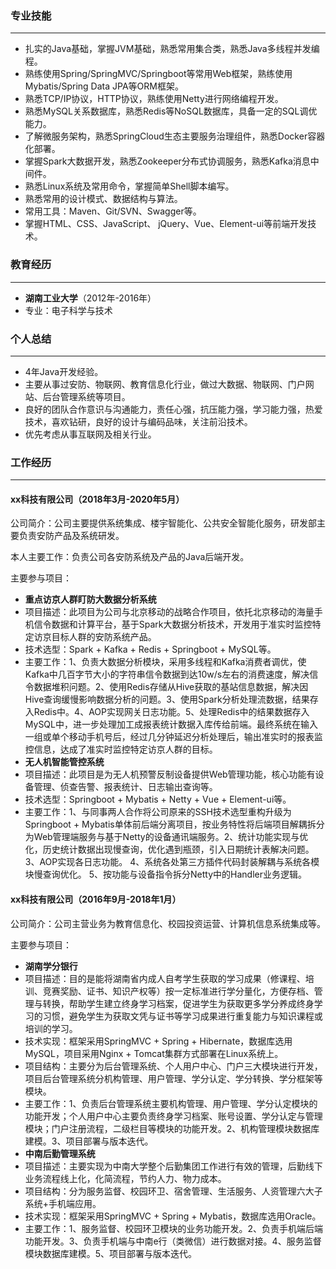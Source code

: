 ### 专业技能
---
- 扎实的Java基础，掌握JVM基础，熟悉常⽤集合类，熟悉Java多线程并发编程。
- 熟练使用Spring/SpringMVC/Springboot等常用Web框架，熟练使用Mybatis/Spring Data JPA等ORM框架。
- 熟悉TCP/IP协议，HTTP协议，熟练使用Netty进行网络编程开发。
- 熟悉MySQL关系数据库，熟悉Redis等NoSQL数据库，具备一定的SQL调优能力。
- 了解微服务架构，熟悉SpringCloud生态主要服务治理组件，熟悉Docker容器化部署。
- 掌握Spark大数据开发，熟悉Zookeeper分布式协调服务，熟悉Kafka消息中间件。
- 熟悉Linux系统及常用命令，掌握简单Shell脚本编写。
- 熟悉常用的设计模式、数据结构与算法。
- 常用工具：Maven、Git/SVN、Swagger等。
- 掌握HTML、CSS、JavaScript、 jQuery、Vue、Element-ui等前端开发技术。
### 教育经历
---
- **湖南工业大学**（2012年-2016年）
- 专业：电子科学与技术
### 个人总结
---
- 4年Java开发经验。
- 主要从事过安防、物联网、教育信息化行业，做过大数据、物联网、门户网站、后台管理系统等项目。
- 良好的团队合作意识与沟通能力，责任心强，抗压能力强，学习能力强，热爱技术，喜欢钻研，良好的设计与编码品味，关注前沿技术。
- 优先考虑从事互联网及相关行业。
### 工作经历
---
#### xx科技有限公司（2018年3月-2020年5月）
公司简介：公司主要提供系统集成、楼宇智能化、公共安全智能化服务，研发部主要负责安防产品及系统研发。

本人主要工作：负责公司各安防系统及产品的Java后端开发。

主要参与项目：
- **重点访京人群盯防大数据分析系统**
- 项目描述：此项目为公司与北京移动的战略合作项目，依托北京移动的海量手机信令数据和计算平台，基于Spark大数据分析技术，开发用于准实时监控特定访京目标人群的安防系统产品。
- 技术选型：Spark + Kafka + Redis + Springboot + MySQL等。
- 主要工作：1、负责大数据分析模块，采用多线程和Kafka消费者调优，使Kafka中几百字节大小的字符串信令数据到达10w/s左右的消费速度，解决信令数据堆积问题。2、使用Redis存储从Hive获取的基站信息数据，解决因Hive查询缓慢影响数据分析的问题。3、使用Spark分析处理流数据，结果存入Redis中。4、AOP实现网关日志功能。5、处理Redis中的结果数据存入MySQL中，进一步处理加工成报表统计数据入库传给前端。最终系统在输入一组或单个移动手机号后，经过几分钟延迟分析处理后，输出准实时的报表监控信息，达成了准实时监控特定访京人群的目标。
- **无人机智能管控系统**
- 项目描述：此项目是为无人机预警反制设备提供Web管理功能，核心功能有设备管理、侦查告警、报表统计、日志输出查询等。
- 技术选型：Springboot + Mybatis + Netty + Vue + Element-ui等。
- 主要工作：1、与同事两人合作将公司原来的SSH技术选型重构升级为Springboot + Mybatis单体前后端分离项目，按业务特性将后端项目解耦拆分为Web管理端服务与基于Netty的设备通讯端服务。2、统计功能实现与优化，历史统计数据出现慢查询，优化遇到瓶颈，引入日期统计表解决问题。3、AOP实现各日志功能。 4、系统各处第三方插件代码封装解耦与系统各模块慢查询优化。 5、按功能与设备指令拆分Netty中的Handler业务逻辑。
#### xx科技有限公司（2016年9月-2018年1月）
公司简介：公司主营业务为教育信息化、校园投资运营、计算机信息系统集成等。

主要参与项目：
- **湖南学分银行**
- 项目描述：目的是能将湖南省内成人自考学生获取的学习成果（修课程、培训、竞赛奖励、证书、知识产权等）按一定标准进行学分量化，方便存档、管理与转换，帮助学生建立终身学习档案，促进学生为获取更多学分养成终身学习的习惯，避免学生为获取文凭与证书等学习成果进行重复能力与知识课程或培训的学习。
- 技术实现：框架采用SpringMVC + Spring + Hibernate，数据库选用MySQL，项目采用Nginx + Tomcat集群方式部署在Linux系统上。
- 项目结构：主要分为后台管理系统、个人用户中心、门户三大模块进行开发，项目后台管理系统分机构管理、用户管理、学分认定、学分转换、学分框架等模块。
- 主要工作：1、负责后台管理系统主要机构管理、用户管理、学分认定模块的功能开发；个人用户中心主要负责终身学习档案、账号设置、学分认定与管理模块；门户注册流程，二级栏目等模块的功能开发。2、机构管理模块数据库建模。3、项目部署与版本迭代。
- **中南后勤管理系统**
- 项目描述：主要实现为中南大学整个后勤集团工作进行有效的管理，后勤线下业务流程线上化，化简流程，节约人力、物力成本。
- 项目结构：分为服务监督、校园环卫、宿舍管理、生活服务、人资管理六大子系统+手机端应用。
- 技术实现：框架采用SpringMVC + Spring + Mybatis，数据库选用Oracle。
- 主要工作：1、服务监督、校园环卫模块的业务功能开发。2、负责手机端后端功能开发。3、负责手机端与中南e行（类微信）进行数据对接。4、服务监督模块数据库建模。5、项目部署与版本迭代。